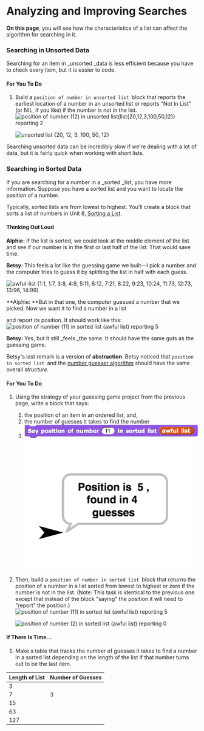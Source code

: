 # Analyzing and Improving Searches

**On this page**, you will see how the characteristics of a list can affect the algorithm for searching in it.

### Searching in Unsorted Data

Searching for an item in _unsorted _data is less efficient because you have to check every item, but it is easier to code.

#### For You To Do

1. Build a `position of number in unsorted list `block that reports the earliest location of a number in an unsorted list or reports "Not In List" \(or NIL, if you like\) if the number is not in the list. ![](https://bjc.edc.org/bjc-r/img/5-algorithms/position-of-number-12-in-unsorted-list-reporting-2.png "position of number \(12\) in unsorted list\(list{20,12,3,100,50,12}\) reporting 2")

   ![](https://bjc.edc.org/bjc-r/img/5-algorithms/unsorted-list.png "unsorted list {20, 12, 3, 100, 50, 12}")

Searching unsorted data can be incredibly slow if we're dealing with a lot of data, but it is fairly quick when working with short lists.

### Searching in Sorted Data

If you are searching for a number in a _sorted _list, you have more information. Suppose you have a sorted list and you want to locate the position of a number.

Typically, sorted lists are from lowest to highest. You'll create a block that sorts a list of numbers in Unit 8, [Sorting a List](https://bjc.edc.org/bjc-r/cur/programming/8-recursive-reporters/2-sorting/1-sorting-a-list.html?topic=nyc_bjc%2F7-recursive-reporters.topic&course=bjc4nyc.html&novideo&noassignment).

#### Thinking Out Loud

**Alphie:**  If the list is sorted, we could look at the middle element of the list and see if our number is in the first or last half of the list. That would save time.

**Betsy:** This feels a lot like the guessing game we built—I pick a number and the computer tries to guess it by splitting the list in half with each guess.

![](https://bjc.edc.org/bjc-r/img/5-algorithms/awful-list-indexed.png "awful-list {1:1, 1:7, 3:8, 4:9, 5:11, 6:12, 7:21, 8:22, 9:23, 10:24, 11:73, 12:73, 13:96, 14:99}")

**Alphie: **But in that one, the computer guessed a number that we picked. Now we want it to find a number in a list

and report its position. It should work like this:![](https://bjc.edc.org/bjc-r/img/5-algorithms/position-of-number-11-in-sorted-list-awful-list.png "position of number \(11\) in sorted list \(awful list\) reporting 5")

**Betsy:** Yes, but it still _feels _the same. It should have the same guts as the guessing game.

Betsy's last remark is a version of **abstraction**. Betsy noticed that `position in sorted list `and the [number guesser algorithm](https://bjc.edc.org/bjc-r/cur/programming/5-algorithms/1-searching-lists/1-sorted-lists.html?topic=nyc_bjc%2F5-algorithms.topic&course=bjc4nyc.html&novideo&noassignment) should have the same overall _structure._

#### For You To Do

1. Using the strategy of your guessing game project from the previous page, write a block that says:

   1. the position of an item in an ordered list, and,
   2. the number of guesses it takes to find the number
   3. ![](/blocks/saypos11.png)![](/assets/sayposresponse.png)

2. Then, build a `position of number in sorted list `block that returns the position of a number in a list sorted from lowest to highest or zero if the number is not in the list. \(Note: This task is identical to the previous one except that instead of the block "saying" the position it will need to "report" the position.\) ![](https://bjc.edc.org/bjc-r/img/5-algorithms/position-of-number-11-in-sorted-list-awful-list.png "position of number \(11\) in sorted list \(awful list\) reporting 5")

   ![](https://bjc.edc.org/bjc-r/img/5-algorithms/position-of-number-2-in-sorted-list-awful-list.png "position of number \(2\) in sorted list \(awful list\)  reporting 0")  

#### If There Is Time...

1. Make a table that tracks the number of guesses it takes to find a number in a sorted list depending on the length of the list if that number turns out to be the last item.

| Length of List | Number of Guesses |
| :--- | :--- |
| 3 |  |
| 7 | 3 |
| 15 |  |
| 63 |  |
| 127 |  |



